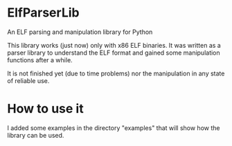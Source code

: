 ElfParserLib
============

An ELF parsing and manipulation library for Python

This library works (just now) only with x86 ELF binaries. It was written as a parser library to understand the ELF format and gained some manipulation functions after a while.

It is not finished yet (due to time problems) nor the manipulation in any state of reliable use.


How to use it
============

I added some examples in the directory "examples" that will show how the library can be used.
